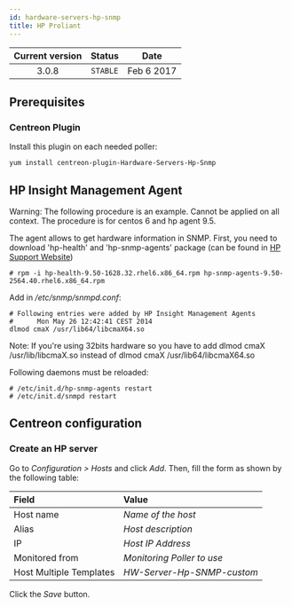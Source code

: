 ```yaml
---
id: hardware-servers-hp-snmp
title: HP Proliant
---
```


| Current version | Status | Date |
| :-: | :-: | :-: |
| 3.0.8 | `STABLE` | Feb  6 2017 |

## Prerequisites

### Centreon Plugin

Install this plugin on each needed poller:

``` shell
yum install centreon-plugin-Hardware-Servers-Hp-Snmp
```

## HP Insight Management Agent

Warning: The following procedure is an example. Cannot be applied on all context. The procedure is for centos 6 and hp
agent 9.5.

The agent allows to get hardware information in SNMP. First, you need to download 'hp-health' and 'hp-snmp-agents'
package (can be found in [HP Support Website](http://h20565.www2.hp.com/portal/site/hpsc/public))

    # rpm -i hp-health-9.50-1628.32.rhel6.x86_64.rpm hp-snmp-agents-9.50-2564.40.rhel6.x86_64.rpm

Add in */etc/snmp/snmpd.conf*:

    # Following entries were added by HP Insight Management Agents
    #      Mon May 26 12:42:41 CEST 2014
    dlmod cmaX /usr/lib64/libcmaX64.so

Note: If you're using 32bits hardware so you have to add dlmod cmaX /usr/lib/libcmaX.so instead of dlmod cmaX
/usr/lib64/libcmaX64.so

Following daemons must be reloaded:

    # /etc/init.d/hp-snmp-agents restart
    # /etc/init.d/snmpd restart

## Centreon configuration

### Create an HP server

Go to *Configuration \> Hosts* and click *Add*. Then, fill the form as shown by the following table:

| Field                   | Value                      |
| :---------------------- | :------------------------- |
| Host name               | *Name of the host*         |
| Alias                   | *Host description*         |
| IP                      | *Host IP Address*          |
| Monitored from          | *Monitoring Poller to use* |
| Host Multiple Templates | *HW-Server-Hp-SNMP-custom* |

Click the *Save* button.

